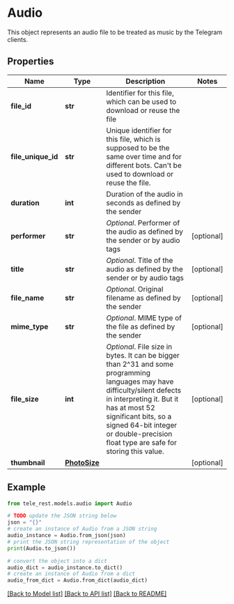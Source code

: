 # Audio

This object represents an audio file to be treated as music by the Telegram clients.

## Properties

Name | Type | Description | Notes
------------ | ------------- | ------------- | -------------
**file_id** | **str** | Identifier for this file, which can be used to download or reuse the file | 
**file_unique_id** | **str** | Unique identifier for this file, which is supposed to be the same over time and for different bots. Can&#39;t be used to download or reuse the file. | 
**duration** | **int** | Duration of the audio in seconds as defined by the sender | 
**performer** | **str** | *Optional*. Performer of the audio as defined by the sender or by audio tags | [optional] 
**title** | **str** | *Optional*. Title of the audio as defined by the sender or by audio tags | [optional] 
**file_name** | **str** | *Optional*. Original filename as defined by the sender | [optional] 
**mime_type** | **str** | *Optional*. MIME type of the file as defined by the sender | [optional] 
**file_size** | **int** | *Optional*. File size in bytes. It can be bigger than 2^31 and some programming languages may have difficulty/silent defects in interpreting it. But it has at most 52 significant bits, so a signed 64-bit integer or double-precision float type are safe for storing this value. | [optional] 
**thumbnail** | [**PhotoSize**](PhotoSize.md) |  | [optional] 

## Example

```python
from tele_rest.models.audio import Audio

# TODO update the JSON string below
json = "{}"
# create an instance of Audio from a JSON string
audio_instance = Audio.from_json(json)
# print the JSON string representation of the object
print(Audio.to_json())

# convert the object into a dict
audio_dict = audio_instance.to_dict()
# create an instance of Audio from a dict
audio_from_dict = Audio.from_dict(audio_dict)
```
[[Back to Model list]](../README.md#documentation-for-models) [[Back to API list]](../README.md#documentation-for-api-endpoints) [[Back to README]](../README.md)


